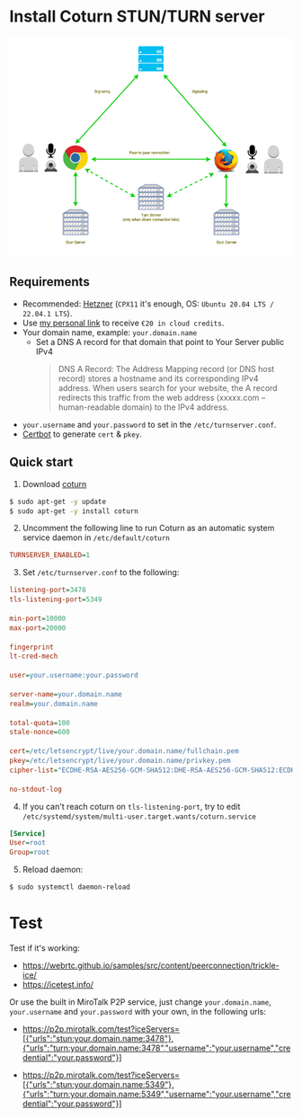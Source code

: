 # Install Coturn STUN/TURN server

![stunTurn](../frontend/images/stun-turn.png)

## Requirements

-   Recommended: [Hetzner](https://www.hetzner.com/cloud) (`CPX11` it's enough, OS: `Ubuntu 20.04 LTS / 22.04.1 LTS`).
-   Use [my personal link](https://hetzner.cloud/?ref=XdRifCzCK3bn) to receive `€⁠20 in cloud credits`.
-   Your domain name, example: `your.domain.name`
    -   Set a DNS A record for that domain that point to Your Server public IPv4
        > DNS A Record: The Address Mapping record (or DNS host record) stores a hostname and its corresponding IPv4 address. When users search for your website, the A record redirects this traffic from the web address (xxxxx.com – human-readable domain) to the IPv4 address.
-   `your.username` and `your.password` to set in the `/etc/turnserver.conf`.
-   [Certbot](https://certbot.eff.org/) to generate `cert` & `pkey`.

## Quick start

1. Download [coturn](https://github.com/coturn/coturn)

```bash
$ sudo apt-get -y update
$ sudo apt-get -y install coturn
```

2. Uncomment the following line to run Coturn as an automatic system service daemon in `/etc/default/coturn`

```ini
TURNSERVER_ENABLED=1
```

3. Set `/etc/turnserver.conf` to the following:

```ini
listening-port=3478
tls-listening-port=5349

min-port=10000
max-port=20000

fingerprint
lt-cred-mech

user=your.username:your.password

server-name=your.domain.name
realm=your.domain.name

total-quota=100
stale-nonce=600

cert=/etc/letsencrypt/live/your.domain.name/fullchain.pem
pkey=/etc/letsencrypt/live/your.domain.name/privkey.pem
cipher-list="ECDHE-RSA-AES256-GCM-SHA512:DHE-RSA-AES256-GCM-SHA512:ECDHE-RSA-AES256-GCM-SHA384:DHE-RSA-AES256-GCM-SHA384:ECDHE-RSA-AES256-SHA384"

no-stdout-log
```

4. If you can't reach coturn on `tls-listening-port`, try to edit `/etc/systemd/system/multi-user.target.wants/coturn.service`

```ini
[Service]
User=root
Group=root
```

5. Reload daemon:

```bash
$ sudo systemctl daemon-reload
```

# Test

Test if it's working:

-   https://webrtc.github.io/samples/src/content/peerconnection/trickle-ice/
-   https://icetest.info/

Or use the built in MiroTalk P2P service, just change `your.domain.name`, `your.username` and `your.password` with your own, in the following urls:

-   https://p2p.mirotalk.com/test?iceServers=[{"urls":"stun:your.domain.name:3478"},{"urls":"turn:your.domain.name:3478","username":"your.username","credential":"your.password"}]

-   https://p2p.mirotalk.com/test?iceServers=[{"urls":"stun:your.domain.name:5349"},{"urls":"turn:your.domain.name:5349","username":"your.username","credential":"your.password"}]
